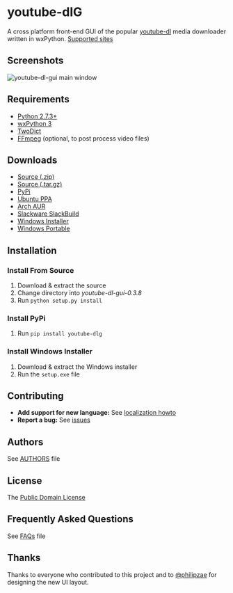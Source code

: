 # youtube-dlG
A cross platform front-end GUI of the popular [youtube-dl](https://rg3.github.io/youtube-dl/) media downloader written in wxPython. [Supported sites](https://rg3.github.io/youtube-dl/supportedsites.html)

## Screenshots
![youtube-dl-gui main window](https://i.imgur.com/tMTtgPt.png)

## Requirements
* [Python 2.7.3+](https://www.python.org/downloads)
* [wxPython 3](https://wxpython.org/download.php)
* [TwoDict](https://pypi.python.org/pypi/twodict)
* [FFmpeg](https://ffmpeg.org/download.html) (optional, to post process video files)

## Downloads
* [Source (.zip)](https://github.com/MrS0m30n3/youtube-dl-gui/archive/0.3.8.zip)
* [Source (.tar.gz)](https://github.com/MrS0m30n3/youtube-dl-gui/archive/0.3.8.tar.gz)
* [PyPi](https://pypi.python.org/pypi/youtube-dlg/0.3.8)
* [Ubuntu PPA](http://ppa.launchpad.net/nilarimogard/webupd8/ubuntu/pool/main/y/youtube-dlg/)
* [Arch AUR](https://aur.archlinux.org/packages/youtube-dl-gui-git/)
* [Slackware SlackBuild](https://slackbuilds.org/repository/14.2/network/youtube-dl-gui/)
* [Windows Installer](https://github.com/MrS0m30n3/youtube-dl-gui/releases/download/0.3.8/youtube-dl-gui-0.3.8-win-setup.zip)
* [Windows Portable](https://github.com/MrS0m30n3/youtube-dl-gui/releases/download/0.3.8/youtube-dl-gui-0.3.8-win-portable.zip)

## Installation

### Install From Source
1. Download & extract the source
2. Change directory into *youtube-dl-gui-0.3.8*
3. Run `python setup.py install`

### Install PyPi
1. Run `pip install youtube-dlg`

### Install Windows Installer
1. Download & extract the Windows installer
2. Run the `setup.exe` file

## Contributing
* **Add support for new language:** See [localization howto](docs/localization_howto.md)
* **Report a bug:** See [issues](https://github.com/MrS0m30n3/youtube-dl-gui/issues)

## Authors
See [AUTHORS](AUTHORS) file

## License
The [Public Domain License](LICENSE)

## Frequently Asked Questions
See [FAQs](docs/faqs.md) file

## Thanks
Thanks to everyone who contributed to this project and to [@philipzae](https://github.com/philipzae) for designing the new UI layout.
